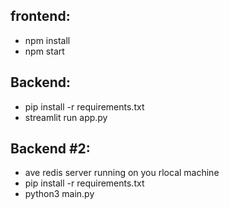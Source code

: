 ## frontend: 
- npm install
- npm start

## Backend:
- pip install -r requirements.txt
- streamlit run app.py 

## Backend #2:
- ave redis server running on you rlocal machine
- pip install -r requirements.txt
- python3 main.py
